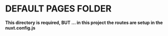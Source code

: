 # DEFAULT PAGES FOLDER

**This directory is required, BUT ...
    in this project the routes are setup in the nuxt.config.js**
